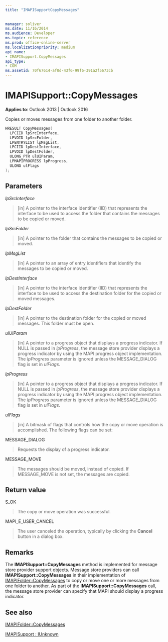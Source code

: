 ```yaml
---
title: "IMAPISupportCopyMessages"
 
 
manager: soliver
ms.date: 11/16/2014
ms.audience: Developer
ms.topic: reference
ms.prod: office-online-server
ms.localizationpriority: medium
api_name:
- IMAPISupport.CopyMessages
api_type:
- COM
ms.assetid: 70f67614-af0d-43f6-99f6-391a2f5673cb
---
```


# IMAPISupport::CopyMessages

  
  
**Applies to**: Outlook 2013 | Outlook 2016 
  
Copies or moves messages from one folder to another folder.
  
```cpp
HRESULT CopyMessages(
  LPCIID lpSrcInterface,
  LPVOID lpSrcFolder,
  LPENTRYLIST lpMsgList,
  LPCIID lpDestInterface,
  LPVOID lpDestFolder,
  ULONG_PTR ulUIParam,
  LPMAPIPROGRESS lpProgress,
  ULONG ulFlags
);
```

## Parameters

 _lpSrcInterface_
  
> [in] A pointer to the interface identifier (IID) that represents the interface to be used to access the folder that contains the messages to be copied or moved.
    
 _lpSrcFolder_
  
> [in] A pointer to the folder that contains the messages to be copied or moved.
    
 _lpMsgList_
  
> [in] A pointer to an array of entry identifiers that identify the messages to be copied or moved. 
    
 _lpDestInterface_
  
> [in] A pointer to the interface identifier (IID) that represents the interface to be used to access the destination folder for the copied or moved messages.
    
 _lpDestFolder_
  
> [in] A pointer to the destination folder for the copied or moved messages. This folder must be open.
    
 _ulUIParam_
  
> [in] A pointer to a progress object that displays a progress indicator. If NULL is passed in  _lpProgress_, the message store provider displays a progress indicator by using the MAPI progress object implementation. The  _lpProgress_ parameter is ignored unless the MESSAGE_DIALOG flag is set in  _ulFlags_.
    
 _lpProgress_
  
> [in] A pointer to a progress object that displays a progress indicator. If NULL is passed in  _lpProgress_, the message store provider displays a progress indicator by using the MAPI progress object implementation. The  _lpProgress_ parameter is ignored unless the MESSAGE_DIALOG flag is set in  _ulFlags_.
    
 _ulFlags_
  
> [in] A bitmask of flags that controls how the copy or move operation is accomplished. The following flags can be set:
    
MESSAGE_DIALOG 
  
> Requests the display of a progress indicator.
    
MESSAGE_MOVE 
  
> The messages should be moved, instead of copied. If MESSAGE_MOVE is not set, the messages are copied.
    
## Return value

S_OK 
  
> The copy or move operation was successful.
    
MAPI_E_USER_CANCEL 
  
> The user canceled the operation, typically by clicking the **Cancel** button in a dialog box. 
    
## Remarks

The **IMAPISupport::CopyMessages** method is implemented for message store provider support objects. Message store providers can call **IMAPISupport::CopyMessages** in their implementation of [IMAPIFolder::CopyMessages](imapifolder-copymessages.md) to copy or move one or more messages from one folder to another. As part of the **IMAPISupport::CopyMessages** call, the message store provider can specify that MAPI should display a progress indicator. 
  
## See also



[IMAPIFolder::CopyMessages](imapifolder-copymessages.md)
  
[IMAPISupport : IUnknown](imapisupportiunknown.md)


